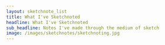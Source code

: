 ```yaml
---
layout: sketchnote_list
title: What I've Sketchnoted
headline: What I've Sketchnoted
sub_headline: Notes I've made through the medium of sketch
image: /images/sketchnotes/sketchnoting.jpg
---
```

